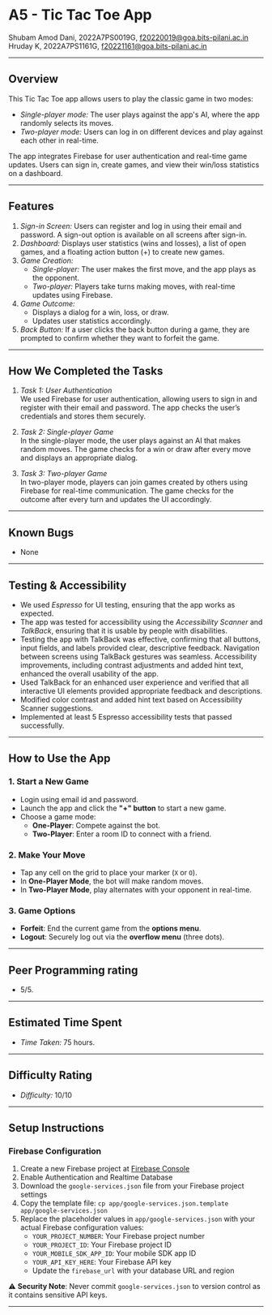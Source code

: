 # A5 - Tic Tac Toe App

Shubam Amod Dani, 2022A7PS0019G, f20220019@goa.bits-pilani.ac.in<br/>
Hruday K, 2022A7PS1161G, f20221161@goa.bits-pilani.ac.in

---

## Overview

This Tic Tac Toe app allows users to play the classic game in two modes:

- _Single-player mode:_ The user plays against the app's AI, where the app randomly selects its moves.
- _Two-player mode:_ Users can log in on different devices and play against each other in real-time.

The app integrates Firebase for user authentication and real-time game updates. Users can sign in, create games, and view their win/loss statistics on a dashboard.

---

## Features

1. _Sign-in Screen:_ Users can register and log in using their email and password. A sign-out option is available on all screens after sign-in.
2. _Dashboard:_ Displays user statistics (wins and losses), a list of open games, and a floating action button (+) to create new games.
3. _Game Creation:_
   - _Single-player:_ The user makes the first move, and the app plays as the opponent.
   - _Two-player:_ Players take turns making moves, with real-time updates using Firebase.
4. _Game Outcome:_
   - Displays a dialog for a win, loss, or draw.
   - Updates user statistics accordingly.
5. _Back Button:_ If a user clicks the back button during a game, they are prompted to confirm whether they want to forfeit the game.

---

## How We Completed the Tasks

1. _Task 1: User Authentication_  
   We used Firebase for user authentication, allowing users to sign in and register with their email and password. The app checks the user’s credentials and stores them securely.

2. _Task 2: Single-player Game_  
   In the single-player mode, the user plays against an AI that makes random moves. The game checks for a win or draw after every move and displays an appropriate dialog.

3. _Task 3: Two-player Game_  
   In two-player mode, players can join games created by others using Firebase for real-time communication. The game checks for the outcome after every turn and updates the UI accordingly.

---

## Known Bugs

- None

---

## Testing & Accessibility

- We used _Espresso_ for UI testing, ensuring that the app works as expected.
- The app was tested for accessibility using the _Accessibility Scanner_ and _TalkBack_, ensuring that it is usable by people with disabilities.
- Testing the app with TalkBack was effective, confirming that all buttons, input fields, and labels provided clear, descriptive feedback. Navigation between screens using TalkBack gestures was seamless. Accessibility improvements, including contrast adjustments and added hint text, enhanced the overall usability of the app.
- Used TalkBack for an enhanced user experience and verified that all interactive UI elements provided appropriate feedback and descriptions.
- Modified color contrast and added hint text based on Accessibility Scanner suggestions.
- Implemented at least 5 Espresso accessibility tests that passed successfully.

---

## How to Use the App

### 1. **Start a New Game**

- Login using email id and password.
- Launch the app and click the **"+" button** to start a new game.
- Choose a game mode:
  - **One-Player**: Compete against the bot.
  - **Two-Player**: Enter a room ID to connect with a friend.

### 2. **Make Your Move**

- Tap any cell on the grid to place your marker (`X` or `O`).
- In **One-Player Mode**, the bot will make random moves.
- In **Two-Player Mode**, play alternates with your opponent in real-time.

### 3. **Game Options**

- **Forfeit**: End the current game from the **options menu**.
- **Logout**: Securely log out via the **overflow menu** (three dots).

---

## Peer Programming rating

- 5/5.

---

## Estimated Time Spent

- _Time Taken:_ 75 hours.

---

## Difficulty Rating

- _Difficulty:_ 10/10

---

## Setup Instructions

### Firebase Configuration

1. Create a new Firebase project at [Firebase Console](https://console.firebase.google.com/)
2. Enable Authentication and Realtime Database
3. Download the `google-services.json` file from your Firebase project settings
4. Copy the template file: `cp app/google-services.json.template app/google-services.json`
5. Replace the placeholder values in `app/google-services.json` with your actual Firebase configuration values:
   - `YOUR_PROJECT_NUMBER`: Your Firebase project number
   - `YOUR_PROJECT_ID`: Your Firebase project ID
   - `YOUR_MOBILE_SDK_APP_ID`: Your mobile SDK app ID
   - `YOUR_API_KEY_HERE`: Your Firebase API key
   - Update the `firebase_url` with your database URL and region

⚠️ **Security Note**: Never commit `google-services.json` to version control as it contains sensitive API keys.

---
